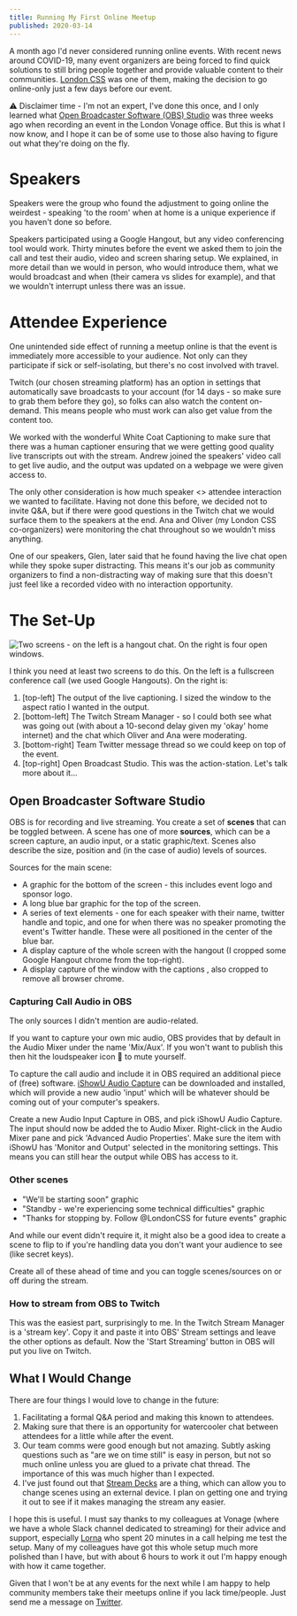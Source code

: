 ```yaml
---
title: Running My First Online Meetup
published: 2020-03-14
---
```


A month ago I'd never considered running online events. With recent news around COVID-19, many event organizers are being forced to find quick solutions to still bring people together and provide valuable content to their communities. [London CSS](https://twitter.com/londoncss) was one of them, making the decision to go online-only just a few days before our event. <!--more-->

⚠️ Disclaimer time - I'm not an expert, I've done this once, and I only learned what [Open Broadcaster Software (OBS) Studio](https://obsproject.com) was three weeks ago when recording an event in the London Vonage office. But this is what I now know, and I hope it can be of some use to those also having to figure out what they're doing on the fly.

# Speakers

Speakers were the group who found the adjustment to going online the weirdest - speaking 'to the room' when at home is a unique experience if you haven't done so before.

Speakers participated using a Google Hangout, but any video conferencing tool would work. Thirty minutes before the event we asked them to join the call and test their audio, video and screen sharing setup. We explained, in more detail than we would in person, who would introduce them, what we would broadcast and when (their camera vs slides for example), and that we wouldn't interrupt unless there was an issue.

# Attendee Experience

One unintended side effect of running a meetup online is that the event is immediately more accessible to your audience. Not only can they participate if sick or self-isolating, but there's no cost involved with travel.

Twitch (our chosen streaming platform) has an option in settings that automatically save broadcasts to your account (for 14 days - so make sure to grab them before they go), so folks can also watch the content on-demand. This means people who must work can also get value from the content too.

We worked with the wonderful White Coat Captioning to make sure that there was a human captioner ensuring that we were getting good quality live transcripts out with the stream. Andrew joined the speakers' video call to get live audio, and the output was updated on a webpage we were given access to.

The only other consideration is how much speaker <> attendee interaction we wanted to facilitate. Having not done this before, we decided not to invite Q&A, but if there were good questions in the Twitch chat we would surface them to the speakers at the end. Ana and Oliver (my London CSS co-organizers) were monitoring the chat throughout so we wouldn't miss anything.

One of our speakers, Glen, later said that he found having the live chat open while they spoke super distracting. This means it's our job as community organizers to find a non-distracting way of making sure that this doesn't just feel like a recorded video with no interaction opportunity.

# The Set-Up

![Two screens - on the left is a hangout chat. On the right is four open windows.](/articles/running-first-online-meetup/setup.jpg)

I think you need at least two screens to do this. On the left is a fullscreen conference call (we used Google Hangouts). On the right is:

1. [top-left] The output of the live captioning. I sized the window to the aspect ratio I wanted in the output.
2. [bottom-left] The Twitch Stream Manager - so I could both see what was going out (with about a 10-second delay given my 'okay' home internet) and the chat which Oliver and Ana were moderating.
3. [bottom-right] Team Twitter message thread so we could keep on top of the event.
4. [top-right] Open Broadcast Studio. This was the action-station. Let's talk more about it...

## Open Broadcaster Software Studio

OBS is for recording and live streaming. You create a set of __scenes__ that can be toggled between. A scene has one of more __sources__, which can be a screen capture, an audio input, or a static graphic/text. Scenes also describe the size, position and (in the case of audio) levels of sources.

Sources for the main scene:

* A graphic for the bottom of the screen - this includes event logo and sponsor logo.
* A long blue bar graphic for the top of the screen.
* A series of text elements - one for each speaker with their name, twitter handle and topic, and one for when there was no speaker promoting the event's Twitter handle. These were all positioned in the center of the blue bar.
* A display capture of the whole screen with the hangout (I cropped some Google Hangout chrome from the top-right).
* A display capture of the window with the captions , also cropped to remove all browser chrome.

### Capturing Call Audio in OBS

The only sources I didn't mention are audio-related.

If you want to capture your own mic audio, OBS provides that by default in the Audio Mixer under the name 'Mix/Aux'. If you won't want to publish this then hit the loudspeaker icon 📢 to mute yourself.

To capture the call audio and include it in OBS required an additional piece of (free) software. [iShowU Audio Capture](https://support.shinywhitebox.com/hc/en-us/articles/204161459-Installing-iShowU-Audio-Capture-Mojave-and-earlier-) can be downloaded and installed, which will provide a new audio 'input' which will be whatever should be coming out of your computer's speakers.

Create a new Audio Input Capture in OBS, and pick iShowU Audio Capture. The input should now be added the to Audio Mixer. Right-click in the Audio Mixer pane and pick 'Advanced Audio Properties'. Make sure the item with iShowU has 'Monitor and Output' selected in the monitoring settings. This means you can still hear the output while OBS has access to it.

### Other scenes

* "We'll be starting soon" graphic
* "Standby - we're experiencing some technical difficulties" graphic
* "Thanks for stopping by. Follow @LondonCSS for future events" graphic

And while our event didn't require it, it might also be a good idea to create a scene to flip to if you're handling data you don't want your audience to see (like secret keys).

Create all of these ahead of time and you can toggle scenes/sources on or off during the stream.

### How to stream from OBS to Twitch

This was the easiest part, surprisingly to me. In the Twitch Stream Manager is a 'stream key'. Copy it and paste it into OBS' Stream settings and leave the other options as default. Now the 'Start Streaming' button in OBS will put you live on Twitch.

## What I Would Change

There are four things I would love to change in the future:

1. Facilitating a formal Q&A period and making this known to attendees.
2. Making sure that there is an opportunity for watercooler chat between attendees for a little while after the event.
3. Our team comms were good enough but not amazing. Subtly asking questions such as "are we on time still" is easy in person, but not so much online unless you are glued to a private chat thread. The importance of this was much higher than I expected.
4. I've just found out that [Stream Decks](https://www.elgato.com/en/gaming/stream-deck) are a thing, which can allow you to change scenes using an external device. I plan on getting one and trying it out to see if it makes managing the stream any easier.

I hope this is useful. I must say thanks to my colleagues at Vonage (where we have a whole Slack channel dedicated to streaming) for their advice and support, especially [Lorna](https://twitter.com/lornajane) who spent 20 minutes in a call helping me test the setup. Many of my colleagues have got this whole setup much more polished than I have, but with about 6 hours to work it out I'm happy enough with how it came together.

Given that I won't be at any events for the next while I am happy to help community members take their meetups online if you lack time/people. Just send me a message on [Twitter](https://twitter.com/_phzn).
